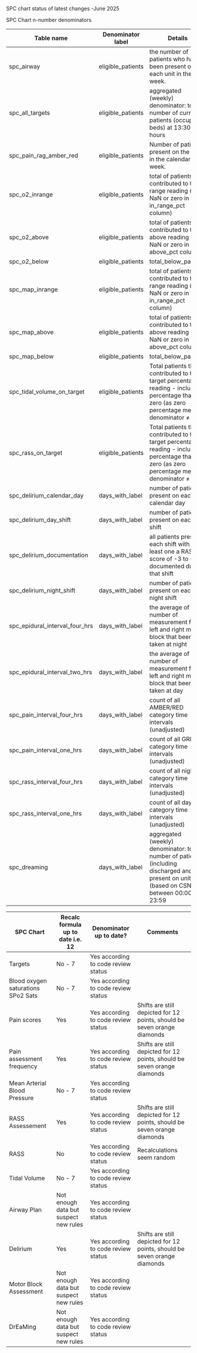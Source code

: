SPC chart status of latest changes -June 2025


SPC Chart n-number denominators


| Table name                  | Denominator label | Details                                                                                                                                         |
|----------------------------|-------------------|-------------------------------------------------------------------------------------------------------------------------------------------------|
| spc_airway                 | eligible_patients | the number of patients who have been present on each unit in the week.                                                                          |
| spc_all_targets            | eligible_patients |  aggregated (weekly) denominator: total number of current patients (occupied beds) at 13:30 hours                                               |
| spc_pain_rag_amber_red     | eligible_patients | Number of patients present on the unit in the calendar week.                                                                                     |
| spc_o2_inrange             | eligible_patients | total of patients that contributed to the in range reading (not NaN or zero in the in_range_pct column)                                         |
| spc_o2_above               | eligible_patients | total of patients that contributed to the above reading (not NaN or zero in the above_pct column)                                               |
| spc_o2_below               | eligible_patients | total_below_patients                                                                                                                             |
| spc_map_inrange            | eligible_patients | total of patients that contributed to the in range reading (not NaN or zero in the in_range_pct column)                                         |
| spc_map_above              | eligible_patients | total of patients that contributed to the above reading (not NaN or zero in the above_pct column)                                               |
| spc_map_below              | eligible_patients | total_below_patients                                                                                                                             |
| spc_tidal_volume_on_target | eligible_patients | Total patients that contributed to the target percentage reading - including percentage that is zero (as zero percentage means denominator ≠ 0) |
| spc_rass_on_target         | eligible_patients | Total patients that contributed to the target percentage reading - including percentage that is zero (as zero percentage means denominator ≠ 0) |
| spc_delirium_calendar_day     | days_with_label   | number of patients present on each calendar day                                                                                              |
| spc_delirium_day_shift        | days_with_label   | number of patients present on each day shift                                                                                                 |
| spc_delirium_documentation    | days_with_label   | all patients present each shift with at least one a RASS score of -3 to +4 documented during that shift                                     |
| spc_delirium_night_shift      | days_with_label   | number of patients present on each night shift                                                                                               |
| spc_epidural_interval_four_hrs| days_with_label   | the average of number of measurement for left and right motor block that been taken at night                                                |
| spc_epidural_interval_two_hrs | days_with_label   | the average of number of measurement for left and right motor block that been taken at day                                                  |
| spc_pain_interval_four_hrs    | days_with_label   | count of all AMBER/RED category time intervals (unadjusted)                                                                                 |
| spc_pain_interval_one_hrs     | days_with_label   | count of all GREEN category time intervals (unadjusted)                                                                                      |
| spc_rass_interval_four_hrs    | days_with_label   | count of all night category time intervals (unadjusted)                                                                                      |
| spc_rass_interval_one_hrs     | days_with_label   | count of all day category time intervals (unadjusted)                                                                                        |
| spc_dreaming                  | days_with_label   | aggregated (weekly) denominator: total number of patients (including discharged and RIP) present on unit (based on CSNs) between 00:00–23:59 |


| SPC Chart | Recalc formula up to date i.e. 12 | Denominator up to date? | Comments |
|-|-|-|-|
| Targets | No - 7 | Yes according to code review status| |
| Blood oxygen saturations SPo2 Sats | No - 7 |Yes according to code review status||
| Pain scores | Yes | Yes according to code review status| Shifts are still depicted for 12 points, should be seven orange diamonds|
| Pain assessment frequency | Yes| Yes according to code review status|Shifts are still depicted for 12 points, should be seven orange diamonds|
| Mean Arterial Blood Pressure| No - 7|Yes according to code review status ||
| RASS Assessement| Yes |Yes according to code review status | Shifts are still depicted for 12 points, should be seven orange diamonds|
| RASS| No | Yes according to code review status| Recalculations seem random|
|Tidal Volume| No - 7 |Yes according to code review status||
| Airway Plan| Not enough data but suspect new rules|Yes according to code review status||
| Delirium | Yes|Yes according to code review status| Shifts are still depicted for 12 points, should be seven orange diamonds|
| Motor Block Assessment | Not enough data but suspect new rules|Yes according to code review status||
| DrEaMing| Not enough data but suspect new rules|Yes according to code review status||

